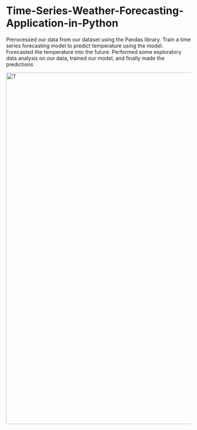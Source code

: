 # Time-Series-Weather-Forecasting-Application-in-Python
Prerocessed our data from our dataset using the Pandas library. Train a time series forecasting model to predict temperature using the model. Forecasted the temperature into the future. Performed some exploratory data analysis on our data, trained our model, and finally made the predictions

<img width="960" alt="T " src="https://user-images.githubusercontent.com/97973932/211203765-06a79828-9d1b-4f3a-a1dc-143f6da514d0.png">
